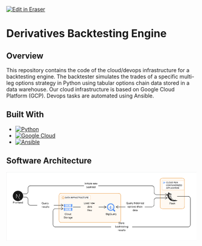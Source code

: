 <p><a target="_blank" href="https://app.eraser.io/workspace/kZSQbkdLoJJgPIDp9WhE" id="edit-in-eraser-github-link"><img alt="Edit in Eraser" src="https://firebasestorage.googleapis.com/v0/b/second-petal-295822.appspot.com/o/images%2Fgithub%2FOpen%20in%20Eraser.svg?alt=media&amp;token=968381c8-a7e7-472a-8ed6-4a6626da5501"></a></p>

# Derivatives Backtesting Engine
## Overview
This repository contains the code of the cloud/devops infrastructure for a backtesting engine. The backtester simulates the trades of a specific multi-leg options strategy in Python using tabular options chain data stored in a data warehouse. Our cloud infrastructure is based on Google Cloud Platform (GCP). Devops tasks are automated using Ansible. 

## Built With
- [![Python][Python]][Python-url]
- [![Google Cloud][Google-Cloud]][Google-Cloud-url]
- [![Ansible][Ansible]][Ansible-url]
## Software Architecture
![Backtesting Architecture](/.eraser/kZSQbkdLoJJgPIDp9WhE___sKBE7gxtknX4C1dnV5iZm5p6Y362___---figure---07EYBXDyDJgRH-mh6SnJm---figure---JidTYrZfrlkJqOg2zqNy8w.png "Backtesting Architecture")





[Python]: https://img.shields.io/badge/Python-3776AB?style=for-the-badge&logo=python&logoColor=white

[Python-url]: https://www.python.org/



[Google-Cloud]: https://img.shields.io/badge/Google_Cloud-4285F4?style=for-the-badge&logo=google-cloud&logoColor=white

[Google-Cloud-url]: https://cloud.google.com/?hl=en



[Ansible]: https://img.shields.io/badge/-Ansible-red?style=for-the-badge&logo=ansible&logoColor=white

[Ansible-url]: https://www.ansible.com/




<!--- Eraser file: https://app.eraser.io/workspace/kZSQbkdLoJJgPIDp9WhE --->